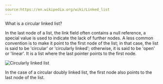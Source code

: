 ```yaml
---
source:https://en.wikipedia.org/wiki/Linked_list
---
```

What is a circular linked list?
<!--question-->
In the last node of a list, the link field often contains a null reference, a special value is used to indicate the lack of further nodes. A less common convention is to make it point to the first node of the list; in that case, the list is said to be 'circular' or 'circularly linked'; otherwise, it is said to be 'open' or 'linear'. It is a list where the last pointer points to the first node.

![Circularly linked list](images/Singly-linked-list.svg/700px-Circularly-linked-list.svg.png)

In the case of a circular doubly linked list, the first node also points to the last node of the list.
